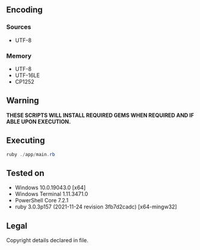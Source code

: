 ## Encoding

### Sources

- UTF-8

### Memory

- UTF-8
- UTF-16LE
- CP1252

## Warning

**THESE SCRIPTS WILL INSTALL REQUIRED GEMS WHEN REQUIRED AND IF ABLE UPON EXECUTION.**

## Executing

```ps1
ruby ./app/main.rb
```

## Tested on

- Windows 10.0.19043.0 [x64]
- Windows Terminal 1.11.3471.0
- PowerShell Core 7.2.1
- ruby 3.0.3p157 (2021-11-24 revision 3fb7d2cadc) [x64-mingw32]

## Legal

Copyright details declared in </UNLICENSE> file.

